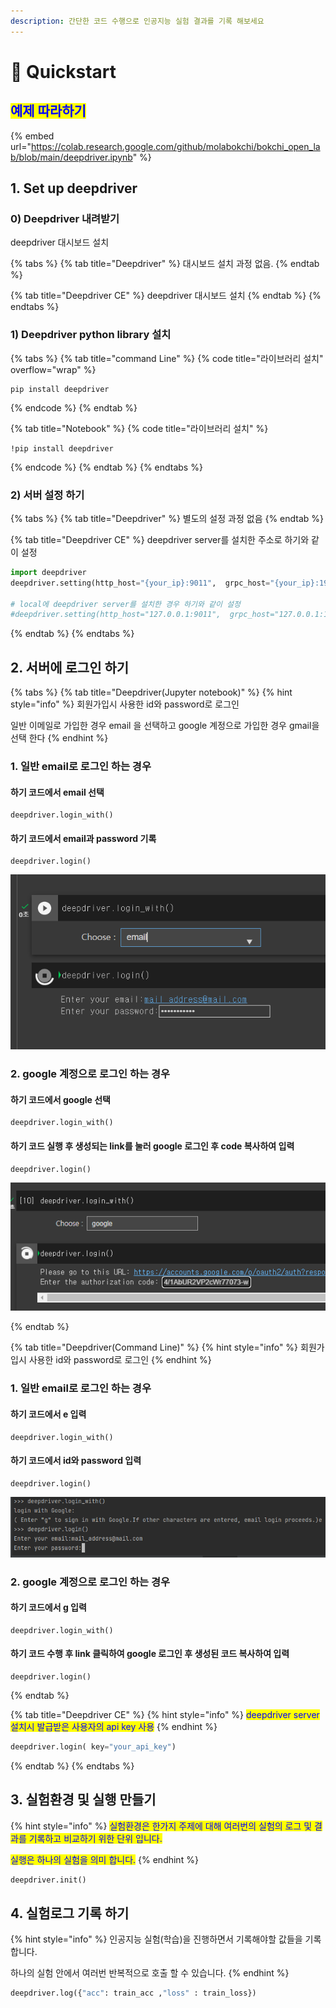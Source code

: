 ```yaml
---
description: 간단한 코드 수행으로 인공지능 실험 결과를 기록 해보세요
---
```


# 🚀 Quickstart

## <mark style="color:blue;">예제 따라하기</mark>

{% embed url="https://colab.research.google.com/github/molabokchi/bokchi_open_lab/blob/main/deepdriver.ipynb" %}

## 1. Set up deepdriver

### 0) Deepdriver 내려받기

deepdriver 대시보드 설치

{% tabs %}
{% tab title="Deepdriver" %}
대시보드 설치 과정 없음.
{% endtab %}

{% tab title="Deepdriver CE" %}
deepdriver 대시보드 설치
{% endtab %}
{% endtabs %}

### 1) Deepdriver python library 설치

{% tabs %}
{% tab title="command Line" %}
{% code title="라이브러리 설치" overflow="wrap" %}
```
pip install deepdriver
```
{% endcode %}
{% endtab %}

{% tab title="Notebook" %}
{% code title="라이브러리 설치" %}
```
!pip install deepdriver
```
{% endcode %}
{% endtab %}
{% endtabs %}

### 2) 서버 설정 하기&#x20;

{% tabs %}
{% tab title="Deepdriver" %}
별도의 설정 과정 없음
{% endtab %}

{% tab title="Deepdriver CE" %}
deepdriver server를 설치한 주소로 하기와 같이 설정

```python
import deepdriver
deepdriver.setting(http_host="{your_ip}:9011",  grpc_host="{your_ip}:19051")

# local에 deepdriver server를 설치한 경우 하기와 같이 설정
#deepdriver.setting(http_host="127.0.0.1:9011",  grpc_host="127.0.0.1:19051")
```
{% endtab %}
{% endtabs %}

## 2. 서버에 로그인 하기

{% tabs %}
{% tab title="Deepdriver(Jupyter notebook)" %}
{% hint style="info" %}
회원가입시 사용한 id와 password로 로그인

일반 이메일로 가입한 경우 email 을 선택하고 google 계정으로 가입한 경우 gmail을 선택 한다&#x20;
{% endhint %}

### 1. 일반 email로 로그인 하는 경우&#x20;

#### 하기 코드에서 email 선택

```
deepdriver.login_with()
```

#### 하기 코드에서 email과 password 기록

```
deepdriver.login()
```

![](<.gitbook/assets/image (4).png>)

### 2. google 계정으로 로그인 하는 경우&#x20;

#### 하기 코드에서  google 선택

```
deepdriver.login_with()
```

#### 하기 코드 실행 후 생성되는 link를 눌러 google 로그인 후 code 복사하여 입력

```
deepdriver.login()
```

![](<.gitbook/assets/image (5).png>)


{% endtab %}

{% tab title="Deepdriver(Command Line)" %}
{% hint style="info" %}
회원가입시 사용한 id와 password로 로그인
{% endhint %}

### 1. 일반 email로 로그인 하는 경우

#### 하기 코드에서 e 입력

```
deepdriver.login_with()
```

#### 하기 코드에서 id와 password 입력

```
deepdriver.login()
```

![](.gitbook/assets/image.png)

### 2. google 계정으로 로그인 하는 경우

#### 하기 코드에서 g 입력

```
deepdriver.login_with()
```

#### 하기 코드 수행 후 link 클릭하여 google 로그인 후 생성된 코드 복사하여 입력

```
deepdriver.login()
```


{% endtab %}

{% tab title="Deepdriver CE" %}
{% hint style="info" %}
<mark style="color:blue;">deepdriver server 설치시 발급받은 사용자의 api key 사용</mark>
{% endhint %}

```python
deepdriver.login( key="your_api_key")
```
{% endtab %}
{% endtabs %}



## 3. 실험환경 및 실행 만들기

{% hint style="info" %}
<mark style="color:blue;">실험환경은 한가지 주제에 대해 여러번의 실험의 로그 및 결과를 기록하고 비교하기 위한 단위 입니다.</mark>

<mark style="color:blue;">실행은 하나의 실험을 의미 합니다.</mark>
{% endhint %}

```python
deepdriver.init()
```

## 4. 실험로그 기록 하기

{% hint style="info" %}
인공지능 실험(학습)을 진행하면서 기록해야할 값들을 기록 합니다.

하나의 실험 안에서 여러번 반복적으로 호출 할 수 있습니다.
{% endhint %}

```python
deepdriver.log({"acc": train_acc ,"loss" : train_loss})
```
